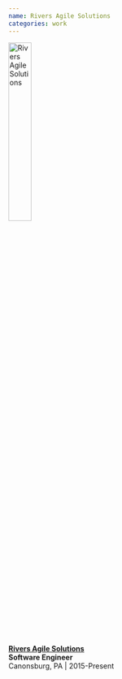 ```yaml
---
name: Rivers Agile Solutions
categories: work
---
```


<img src="{{ site.url }}/assets/images/rivers_agile_logo.png" alt="Rivers Agile Solutions" class="img-rounded" style="width:30%;height:30%">

[**Rivers Agile Solutions**](http://riversagile.com/)<br />
**Software Engineer** <br />
Canonsburg, PA | 2015-Present
